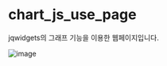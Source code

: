 # chart_js_use_page
jqwidgets의 그래프 기능을 이용한 웹페이지입니다.


![image](https://user-images.githubusercontent.com/102637176/223029965-c05d2ead-7632-4a8b-9930-527fb86efc5f.png)
